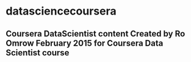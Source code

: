 # datasciencecoursera
Coursera DataScientist content
Created by Ro Omrow February 2015 for Coursera Data Scientist course
--------------------------------------------------------------------
